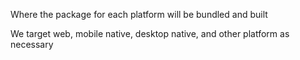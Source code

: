 Where the package for each platform will be bundled and built

We target web, mobile native, desktop native, and other platform as necessary
